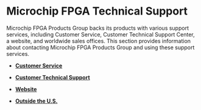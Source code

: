 # Microchip FPGA Technical Support

Microchip FPGA Products Group backs its products with various support services, including Customer Service, Customer Technical Support Center, a website, and worldwide sales offices. This section provides information about contacting Microchip FPGA Products Group and using these support services.

-   **[Customer Service](GUID-CD4AD298-15F2-44A8-A734-EBEE3A9AF154.md)**  

-   **[Customer Technical Support](GUID-CBA128DE-8057-48D6-B166-CC98F5DEEEFC.md)**  

-   **[Website](GUID-5A785935-F95C-40F2-8658-BE331AF364D4.md)**  

-   **[Outside the U.S.](GUID-C18852E1-B6BB-4741-A0B9-98971D59F6F3.md)**  


